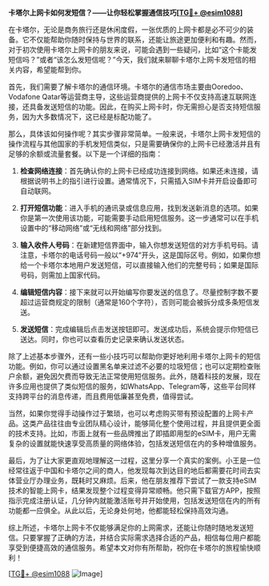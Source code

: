**卡塔尔上网卡如何发短信？——让你轻松掌握通信技巧[[TG💪+ @esim1088](https://t.me/s/esim1088)]**

在卡塔尔，无论是商务旅行还是休闲度假，一张优质的上网卡都是必不可少的装备。它不仅能帮助你随时保持与世界的联系，还能让旅途更加便利和有趣。然而，对于初次使用卡塔尔上网卡的朋友来说，可能会遇到一些疑问，比如“这个卡能发短信吗？”或者“该怎么发短信呢？”今天，我们就来聊聊卡塔尔上网卡发短信的相关内容，希望能帮到你。

首先，我们需要了解卡塔尔的通信环境。卡塔尔的通信市场主要由Ooredoo、Vodafone Qatar等运营商主导，这些运营商提供的上网卡不仅支持高速互联网连接，还具备发送短信的功能。因此，在购买上网卡时，你无需担心是否支持短信服务，因为大多数情况下，这已经是标配功能了。

那么，具体该如何操作呢？其实步骤非常简单。一般来说，卡塔尔上网卡发短信的操作流程与其他国家的手机发短信类似，只是需要确保你的上网卡已经激活并且有足够的余额或流量套餐。以下是一个详细的指南：

1. **检查网络连接**：首先确认你的上网卡已经成功连接到网络。如果还未连接，请根据说明书上的指引进行设置。通常情况下，只需插入SIM卡并开启设备即可自动联网。

2. **打开短信功能**：进入手机的通讯录或信息应用，找到发送新消息的选项。如果你是第一次使用该功能，可能需要手动启用短信服务。这一步通常可以在手机设置中的“移动网络”或“无线和网络”部分找到。

3. **输入收件人号码**：在新建短信界面中，输入你想发送短信的对方手机号码。请注意，卡塔尔的电话号码一般以“+974”开头，这是国际区号。例如，如果你想给一个卡塔尔本地用户发送短信，可以直接输入他们的完整号码；如果是国际号码，则需加上国家代码。

4. **编辑短信内容**：接下来就可以开始编写你要发送的信息了。尽量控制字数不要超过运营商规定的限制（通常是160个字符），否则可能会被拆分成多条短信发送。

5. **发送短信**：完成编辑后点击发送按钮即可。发送成功后，系统会提示你短信已送达。同时，你也可以查看历史记录来确认发送状态。

除了上述基本步骤外，还有一些小技巧可以帮助你更好地利用卡塔尔上网卡的短信功能。例如，你可以通过设置黑名单来过滤不必要的垃圾短信；也可以定期检查账户余额，避免因欠费而导致无法正常使用短信服务。此外，随着科技的发展，现在许多应用也提供了类似短信的服务，如WhatsApp、Telegram等，这些平台同样支持跨平台的消息传递，而且费用低廉甚至免费，值得尝试。

当然，如果你觉得手动操作过于繁琐，也可以考虑购买带有预设配置的上网卡产品。这类产品往往由专业团队精心设计，能够简化整个使用过程，并且提供更全面的技术支持。比如，市面上就有一些品牌推出了即插即用型的eSIM卡，用户无需复杂的设置就能快速享受高质量的网络体验，包括发送短信在内的多种增值服务。

最后，为了让大家更直观地理解这一过程，这里分享一个真实的案例。小王是一位经常往返于中国和卡塔尔之间的商人，他发现每次到达目的地后都需要花时间去实体营业厅办理业务，既耗时又麻烦。后来，他在朋友推荐下尝试了一款支持eSIM技术的智能上网卡，结果发现整个过程变得异常顺畅。他只需下载官方APP，按照指示完成注册认证，几分钟内就能激活账号并开始使用，包括发送短信在内的所有功能都一应俱全。从此以后，无论身处何地，他都能轻松保持高效沟通。

综上所述，卡塔尔上网卡不仅能够满足你的上网需求，还能让你随时随地发送短信。只要掌握了正确的方法，并结合实际需求选择合适的产品，相信每位用户都能享受到便捷高效的通信服务。希望本文对你有所帮助，祝你在卡塔尔的旅程愉快顺利！

[[TG💪+ @esim1088](https://t.me/s/esim1088) ![Image](https://i.postimg.cc/4NQfJmqS/Snipaste-2025-05-13-00-14-12.png)]
